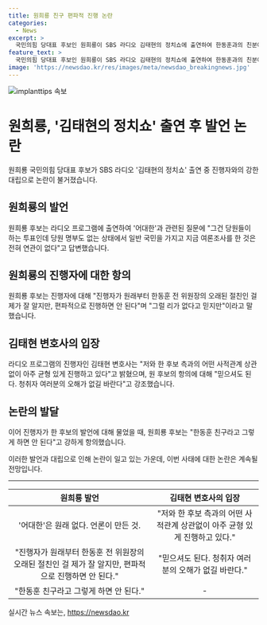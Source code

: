 ```yaml
---
title: 원희룡 친구 편파적 진행 논란
categories:
  - News
excerpt: >
  국민의힘 당대표 후보인 원희룡이 SBS 라디오 김태현의 정치쇼에 출연하여 한동훈과의 친분에 대한 질문에 대해 편파적 진행은 안 된다고 강하게 반박했다. 이어 김 변호사와의 공정한 진행을 강조하며 논란을 일으켰고, 한동훈과의 관련성을 강조하는 진행자에게 항의했다. 이에 김 변호사는 사적 관계와는 무관하게 공정한 진행을 강조했으나, 원 후보는 여론에 반발하며 거듭 반박했다.
feature_text: >
  국민의힘 당대표 후보인 원희룡이 SBS 라디오 김태현의 정치쇼에 출연하여 한동훈과의 친분에 대한 질문에 대해 편파적 진행은 안 된다고 강하게 반박했다. 이어 김 변호사와의 공정한 진행을 강조하며 논란을 일으켰고, 한동훈과의 관련성을 강조하는 진행자에게 항의했다. 이에 김 변호사는 사적 관계와는 무관하게 공정한 진행을 강조했으나, 원 후보는 여론에 반발하며 거듭 반박했다.
image: 'https://newsdao.kr/res/images/meta/newsdao_breakingnews.jpg'
---
```


<p><img src="https://newsdao.kr/res/images/meta/newsdao_breakingnews.jpg" alt="implanttips 속보" /></p>

<h1 data-ke-size="size26">원희룡, '김태현의 정치쇼' 출연 후 발언 논란</h1>

<p data-ke-size="size16">원희룡 국민의힘 당대표 후보가 SBS 라디오 '김태현의 정치쇼' 출연 중 진행자와의 강한 대립으로 논란이 불거졌습니다.</p>

<h2 data-ke-size="size24">원희룡의 발언</h2>

<p data-ke-size="size16">원희룡 후보는 라디오 프로그램에 출연하여 '어대한'과 관련된 질문에 "그건 당원들이 하는 투표인데 당원 명부도 없는 상태에서 일반 국민을 가지고 지금 여론조사를 한 것은 전혀 연관이 없다"고 답변했습니다.</p>

<h2 data-ke-size="size24">원희룡의 진행자에 대한 항의</h2>

<p data-ke-size="size16">원희룡 후보는 진행자에 대해 "진행자가 원래부터 한동훈 전 위원장의 오래된 절친인 걸 제가 잘 알지만, 편파적으로 진행하면 안 된다"며 "그럴 리가 없다고 믿지만"이라고 말했습니다.</p>

<h2 data-ke-size="size24">김태현 변호사의 입장</h2>

<p data-ke-size="size16">라디오 프로그램의 진행자인 김태현 변호사는 "저와 한 후보 측과의 어떤 사적관계 상관없이 아주 균형 있게 진행하고 있다"고 밝혔으며, 원 후보의 항의에 대해 "믿으셔도 된다. 청취자 여러분의 오해가 없길 바란다"고 강조했습니다.</p>

<h2 data-ke-size="size24">논란의 발달</h2>

<p data-ke-size="size16">이어 진행자가 한 후보의 발언에 대해 물었을 때, 원희룡 후보는 "한동훈 친구라고 그렇게 하면 안 된다"고 강하게 항의했습니다.</p>

<p data-ke-size="size16">이러한 발언과 대립으로 인해 논란이 일고 있는 가운데, 이번 사태에 대한 논란은 계속될 전망입니다.</p>

<hr data-ke-size="size16">

<table>
    <thead>
        <tr>
            <th style="text-align: center; height: 17px;"><b>원희룡 발언</b></th>
            <th style="text-align: center; height: 17px;"><b>김태현 변호사의 입장</b></th>
        </tr>
    </thead>
    <tbody>
        <tr>
            <td style="text-align: center; height: 17px;">'어대한'은 원래 없다. 언론이 만든 것.</td>
            <td style="text-align: center; height: 17px;">"저와 한 후보 측과의 어떤 사적관계 상관없이 아주 균형 있게 진행하고 있다."</td>
        </tr>
        <tr>
            <td style="text-align: center; height: 17px;">"진행자가 원래부터 한동훈 전 위원장의 오래된 절친인 걸 제가 잘 알지만, 편파적으로 진행하면 안 된다."</td>
            <td style="text-align: center; height: 17px;">"믿으셔도 된다. 청취자 여러분의 오해가 없길 바란다."</td>
        </tr>
        <tr>
            <td style="text-align: center; height: 17px;">"한동훈 친구라고 그렇게 하면 안 된다."</td>
            <td style="text-align: center; height: 17px;">-</td>
        </tr>
    </tbody>
</table>
실시간 뉴스 속보는, <a href="https://newsdao.kr" rel="dofollow">https://newsdao.kr</a>


